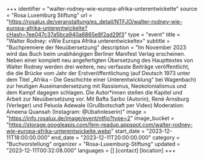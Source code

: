 +++
identifier = "walter-rodney-wie-europa-afrika-unterentwickelte"
source = "Rosa Luxemburg Stiftung"
url = "https://rosalux.de/veranstaltung/es_detail/NTFJO/walter-rodney-wie-europa-afrika-unterentwickelte?cHash=7ee047c37a5bca940a6865e8f2ad29f3"
type = "event"
title = "Walter Rodney: «Wie Europa Afrika unterentwickelte»"
subtitle = "Buchpremiere der Neuübersetzung"
description = "Im November 2023 wird das Buch beim unabhängigen Berliner Manifest Verlag erscheinen. Neben einer komplett neu angefertigten Übersetzung des Haupttextes von Walter Rodney werden drei weitere, neu verfasste Beiträge veröffentlicht, die die Brücke vom Jahr der Erstveröffentlichung (auf Deutsch 1973 unter dem Titel „Afrika – Die Geschichte einer Unterentwicklung“ bei Wagenbach) zur heutigen Auseinandersetzung mit Rassismus, Neokolonialismus und dem Kampf dagegen schlagen. Die Autor*innen stellen die Kapitel und Arbeit zur Neuübersetzung vor.
Mit Bafta Sarbo (Autorin), René Arnsburg (Verleger) und Peluola Adewale (Grußbotschaft per Video)
Moderation: Ameena Quansah (Instagram: @Ubahnleserin)"
image = "https://info.rosalux.de/image/event/ntfjo?type=2"
image_bucket = "https://storage.googleapis.com/fem-readup.appspot.com/walter-rodney-wie-europa-afrika-unterentwickelte.webp"
start_date = "2023-12-11T18:00:00.000"
end_date = "2023-12-11T20:00:00.000"
category = "Buchvorstellung"
organizer = "Rosa-Luxemburg-Stiftung"
updated = "2023-12-11T00:32:08.000"
languages = []
[contact]
[location]
+++